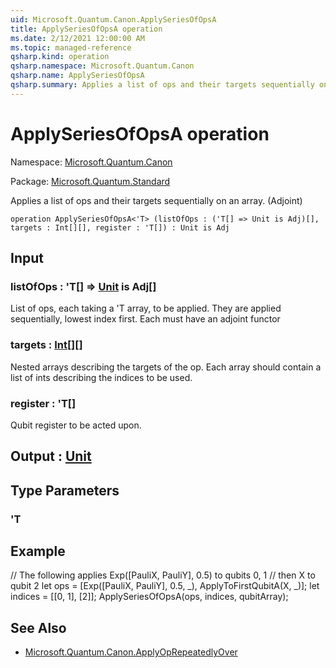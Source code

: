 ```yaml
---
uid: Microsoft.Quantum.Canon.ApplySeriesOfOpsA
title: ApplySeriesOfOpsA operation
ms.date: 2/12/2021 12:00:00 AM
ms.topic: managed-reference
qsharp.kind: operation
qsharp.namespace: Microsoft.Quantum.Canon
qsharp.name: ApplySeriesOfOpsA
qsharp.summary: Applies a list of ops and their targets sequentially on an array. (Adjoint)
---
```


# ApplySeriesOfOpsA operation

Namespace: [Microsoft.Quantum.Canon](xref:Microsoft.Quantum.Canon)

Package: [Microsoft.Quantum.Standard](https://nuget.org/packages/Microsoft.Quantum.Standard)


Applies a list of ops and their targets sequentially on an array. (Adjoint)

```qsharp
operation ApplySeriesOfOpsA<'T> (listOfOps : ('T[] => Unit is Adj)[], targets : Int[][], register : 'T[]) : Unit is Adj
```


## Input

### listOfOps : 'T[] => [Unit](xref:microsoft.quantum.lang-ref.unit)  is Adj[]

List of ops, each taking a 'T array, to be applied. They are applied sequentially, lowest index first.Each must have an adjoint functor


### targets : [Int](xref:microsoft.quantum.lang-ref.int)[][]

Nested arrays describing the targets of the op. Each array should contain a list of ints describingthe indices to be used.


### register : 'T[]

Qubit register to be acted upon.



## Output : [Unit](xref:microsoft.quantum.lang-ref.unit)



## Type Parameters

### 'T



## Example

// The following applies Exp([PauliX, PauliY], 0.5) to qubits 0, 1// then X to qubit 2let ops = [Exp([PauliX, PauliY], 0.5, _), ApplyToFirstQubitA(X, _)];let indices = [[0, 1], [2]];ApplySeriesOfOpsA(ops, indices, qubitArray);

## See Also

- [Microsoft.Quantum.Canon.ApplyOpRepeatedlyOver](xref:Microsoft.Quantum.Canon.ApplyOpRepeatedlyOver)